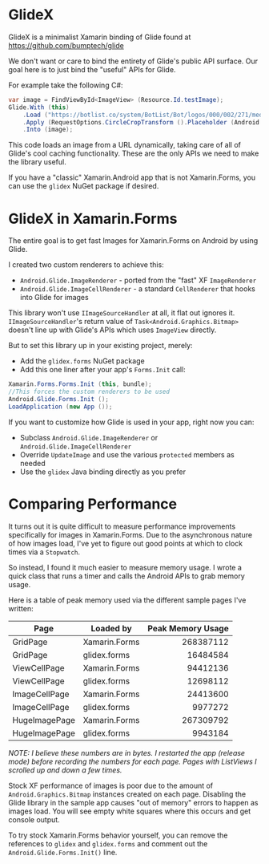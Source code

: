 # GlideX
GlideX is a minimalist Xamarin binding of Glide found at https://github.com/bumptech/glide

We don't want or care to bind the entirety of Glide's public API surface. Our goal here is to just bind the "useful" APIs for Glide.

For example take the following C#:
```csharp
var image = FindViewById<ImageView> (Resource.Id.testImage);
Glide.With (this)
    .Load ("https://botlist.co/system/BotList/Bot/logos/000/002/271/medium/chuck_norris.jpg")
    .Apply (RequestOptions.CircleCropTransform ().Placeholder (Android.Resource.Drawable.IcMenuCamera))
    .Into (image);
```

This code loads an image from a URL dynamically, taking care of all of Glide's cool caching functionality. These are the only APIs we need to make the library useful.

If you have a "classic" Xamarin.Android app that is not Xamarin.Forms, you can use the `glidex` NuGet package if desired.

# GlideX in Xamarin.Forms

The entire goal is to get fast Images for Xamarin.Forms on Android by using Glide.

I created two custom renderers to achieve this:
- `Android.Glide.ImageRenderer` - ported from the "fast" XF `ImageRenderer`
- `Android.Glide.ImageCellRenderer` - a standard `CellRenderer` that hooks into Glide for images

This library won't use `IImageSourceHandler` at all, it flat out ignores it. `IImageSourceHandler`'s return value of `Task<Android.Graphics.Bitmap>` doesn't line up with Glide's APIs which uses `ImageView` directly.

But to set this library up in your existing project, merely:
- Add the `glidex.forms` NuGet package
- Add this one liner after your app's `Forms.Init` call:

```csharp
Xamarin.Forms.Forms.Init (this, bundle);
//This forces the custom renderers to be used
Android.Glide.Forms.Init ();
LoadApplication (new App ());
```

If you want to customize how Glide is used in your app, right now you can:
- Subclass `Android.Glide.ImageRenderer` or `Android.Glide.ImageCellRenderer`
- Override `UpdateImage` and use the various `protected` members as needed
- Use the `glidex` Java binding directly as you prefer

# Comparing Performance

It turns out it is quite difficult to measure performance improvements specifically for images in Xamarin.Forms. Due to the asynchronous nature of how images load, I've yet to figure out good points at which to clock times via a `Stopwatch`.

So instead, I found it much easier to measure memory usage. I wrote a quick class that runs a timer and calls the Android APIs to grab memory usage.

Here is a table of peak memory used via the different sample pages I've written:

| Page             | Loaded by     | Peak Memory Usage |
| ---              | ---           | ---:              |
| GridPage         | Xamarin.Forms |         268387112 |
| GridPage         | glidex.forms  |          16484584 |
| ViewCellPage     | Xamarin.Forms |          94412136 |
| ViewCellPage     | glidex.forms  |          12698112 |
| ImageCellPage    | Xamarin.Forms |          24413600 |
| ImageCellPage    | glidex.forms  |           9977272 |
| HugeImagePage    | Xamarin.Forms |         267309792 |
| HugeImagePage    | glidex.forms  |           9943184 |

_NOTE: I believe these numbers are in bytes. I restarted the app (release mode) before recording the numbers for each page. Pages with ListViews I scrolled up and down a few times._

Stock XF performance of images is poor due to the amount of `Android.Graphics.Bitmap` instances created on each page. Disabling the Glide library in the sample app causes "out of memory" errors to happen as images load. You will see empty white squares where this occurs and get console output.

To try stock Xamarin.Forms behavior yourself, you can remove the references to `glidex` and `glidex.forms` and comment out the `Android.Glide.Forms.Init()` line.
